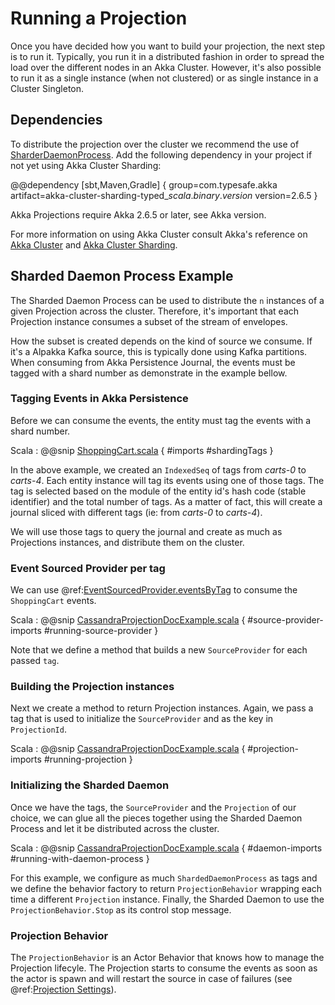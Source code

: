 # Running a Projection

Once you have decided how you want to build your projection, the next step is to run it. Typically, you run it in a distributed fashion in order to spread the load over the different nodes in an Akka Cluster. However, it's also possible to run it as a single instance (when not clustered) or as single instance in a Cluster Singleton.

## Dependencies

To distribute the projection over the cluster we recommend the use of [SharderDaemonProcess](https://doc.akka.io/docs/akka/current/typed/cluster-sharded-daemon-process.html). Add the following dependency in your project if not yet using Akka Cluster Sharding:

@@dependency [sbt,Maven,Gradle] {
  group=com.typesafe.akka
  artifact=akka-cluster-sharding-typed_$scala.binary.version$
  version=2.6.5
}

Akka Projections require Akka 2.6.5 or later, see Akka version.

For more information on using Akka Cluster consult Akka's reference on [Akka Cluster](https://doc.akka.io/docs/akka/current/typed/index-cluster.html) and [Akka Cluster Sharding](https://doc.akka.io/docs/akka/current/typed/cluster-sharding.html).

## Sharded Daemon Process Example

The Sharded Daemon Process can be used to distribute the `n` instances of a given Projection across the cluster. Therefore, it's important that each Projection instance consumes a subset of the stream of envelopes.

How the subset is created depends on the kind of source we consume. If it's a Alpakka Kafka source, this is typically done using Kafka partitions. When consuming from Akka Persistence Journal, the events must be tagged with a shard number as demonstrate in the example bellow.

### Tagging Events in Akka Persistence

Before we can consume the events, the entity must tag the events with a shard number.

Scala
:  @@snip [ShoppingCart.scala](/examples/src/test/scala/docs/eventsourced/ShoppingCart.scala) { #imports #shardingTags }

In the above example, we created an `IndexedSeq` of tags from *carts-0* to *carts-4*. Each entity instance will tag its events using one of those tags. The tag is selected based on the module of the entity id's hash code (stable identifier) and the total number of tags. As a matter of fact, this will create a journal sliced with different tags (ie: from *carts-0* to *carts-4*).

We will use those tags to query the journal and create as much as Projections instances, and distribute them on the cluster.

### Event Sourced Provider per tag

We can use @ref:[EventSourcedProvider.eventsByTag](eventsourced.md) to consume the `ShoppingCart` events.

Scala
:  @@snip [CassandraProjectionDocExample.scala](/examples/src/test/scala/docs/cassandra/CassandraProjectionDocExample.scala) { #source-provider-imports #running-source-provider }

Note that we define a method that builds a new `SourceProvider` for each passed `tag`.

### Building the Projection instances

Next we create a method to return Projection instances. Again, we pass a tag that is used to initialize the `SourceProvider` and as the key in `ProjectionId`.

Scala
:  @@snip [CassandraProjectionDocExample.scala](/examples/src/test/scala/docs/cassandra/CassandraProjectionDocExample.scala) { #projection-imports #running-projection }

### Initializing the Sharded Daemon

Once we have the tags, the `SourceProvider` and the `Projection` of our choice, we can glue all the pieces together using the Sharded Daemon Process and let it be distributed across the cluster.

Scala
:  @@snip [CassandraProjectionDocExample.scala](/examples/src/test/scala/docs/cassandra/CassandraProjectionDocExample.scala) { #daemon-imports #running-with-daemon-process }

For this example, we configure as much `ShardedDaemonProcess` as tags and we define the behavior factory to return `ProjectionBehavior` wrapping each time a different `Projection` instance. Finally, the Sharded Daemon to use the `ProjectionBehavior.Stop` as its control stop message.

### Projection Behavior

The `ProjectionBehavior` is an Actor Behavior that knows how to manage the Projection lifecyle. The Projection starts to consume the events as soon as the actor is spawn and will restart the source in case of failures (see @ref:[Projection Settings](projection-settings.md)).
